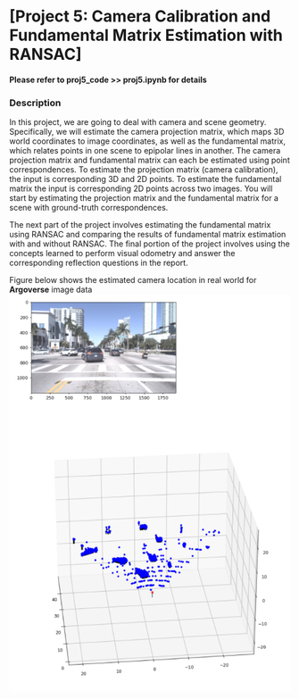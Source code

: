 # [Project 5: Camera Calibration and Fundamental Matrix Estimation with RANSAC]

#### Please refer to proj5_code >> proj5.ipynb for details 

### Description
In this project, we are going to deal with camera and scene geometry. Specifically, we will estimate the
camera projection matrix, which maps 3D world coordinates to image coordinates, as well as the fundamental matrix, which relates points in one scene to epipolar lines in another. The camera projection matrix and fundamental matrix can each be estimated using point correspondences. To estimate the projection matrix (camera calibration), the input is corresponding 3D and 2D points. To estimate the fundamental matrix the input is corresponding 2D points across two images. You will start by estimating the projection matrix and the fundamental matrix for a scene with ground-truth correspondences. 

The next part of the project involves estimating the fundamental matrix using RANSAC and comparing the results of fundamental matrix estimation with and without RANSAC. The final portion of the project involves using the concepts learned to perform visual odometry and answer the corresponding reflection questions in the report.

Figure below shows the estimated camera location in real world for <b>Argoverse</b> image data
<img src="data/cameralocation.PNG" alt="car">

